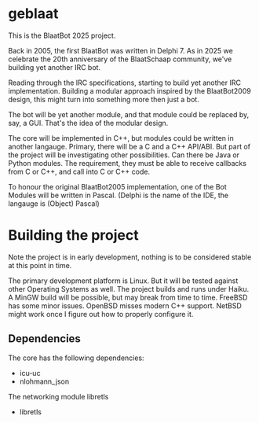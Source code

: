 # geblaat

This is the BlaatBot 2025 project.

Back in 2005, the first BlaatBot was written in
Delphi 7. As in 2025 we celebrate the 20th 
anniversary of the BlaatSchaap community, 
we've building yet another IRC bot.

Reading through the IRC specifications, 
starting to build yet another IRC 
implementation. Building a modular approach 
inspired by the BlaatBot2009 design, this
might turn into something more then just a bot.

The bot will be yet another module, and that
module could be replaced by, say, a GUI.
That's the idea of the modular design.

The core will be implemented in C++, but 
modules could be written in another langauge.
Primary, there will be a C and a C++ API/ABI.
But part of the project will be investigating
other possibilities. Can there be Java or
Python modules. The requirement, they must be 
able to receive callbacks from C or C++, and
call into C or C++ code.

To honour the original BlaatBot2005 
implementation, one of the Bot Modules will be
written in Pascal. (Delphi is the name of the
IDE, the langauge is (Object) Pascal)

# Building the project

Note the project is in early development, 
nothing is to be considered stable at this
point in time.

The primary development platform is Linux.
But it will be tested against other Operating
Systems as well. The project builds and runs
under Haiku. A MinGW build will be possible,
but may break from time to time. FreeBSD
has some minor issues. OpenBSD misses modern C++ support. 
NetBSD might work once I figure out how to properly configure it.

## Dependencies

The core has the following dependencies:

* icu-uc 
* nlohmann_json

The networking module libretls

* libretls

